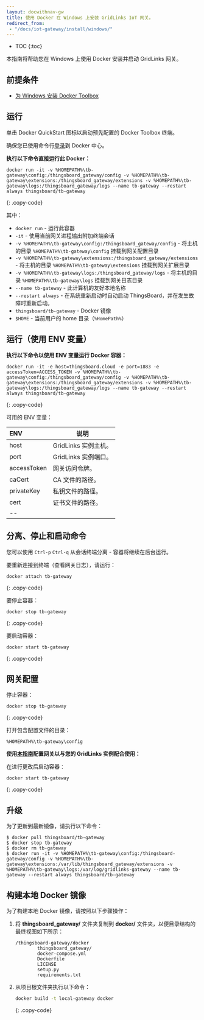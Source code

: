 ```yaml
---
layout: docwithnav-gw
title: 使用 Docker 在 Windows 上安装 GridLinks IoT 网关。
redirect_from:
 - "/docs/iot-gateway/install/windows/"
---
```


* TOC
{:toc}

本指南将帮助您在 Windows 上使用 Docker 安装并启动 GridLinks 网关。


## 前提条件

- [为 Windows 安装 Docker Toolbox](https://docs.docker.com/toolbox/toolbox_install_windows/)

## 运行

单击 Docker QuickStart 图标以启动预先配置的 Docker Toolbox 终端。

确保您已使用命令行[登录](https://docs.docker.com/engine/reference/commandline/login/)到 Docker 中心。

**执行以下命令直接运行此 Docker：**

```
docker run -it -v %HOMEPATH%\tb-gateway\config:/thingsboard_gateway/config -v %HOMEPATH%\tb-gateway\extensions:/thingsboard_gateway/extensions -v %HOMEPATH%\tb-gateway\logs:/thingsboard_gateway/logs --name tb-gateway --restart always thingsboard/tb-gateway
```
{: .copy-code}

其中：

- `docker run` - 运行此容器
- `-it` - 使用当前网关进程输出附加终端会话
- `-v %HOMEPATH%\tb-gateway\config:/thingsboard_gateway/config` - 将主机的目录 `%HOMEPATH%\tb-gateway\config` 挂载到网关配置目录
- `-v %HOMEPATH%\tb-gateway\extensions:/thingsboard_gateway/extensions` - 将主机的目录 `%HOMEPATH%\tb-gateway\extensions` 挂载到网关扩展目录
- `-v %HOMEPATH%\tb-gateway\logs:/thingsboard_gateway/logs` - 将主机的目录 `%HOMEPATH%\tb-gateway\logs` 挂载到网关日志目录
- `--name tb-gateway` - 此计算机的友好本地名称
- `--restart always` - 在系统重新启动时自动启动 ThingsBoard，并在发生故障时重新启动。
- `thingsboard/tb-gateway` - Docker 镜像
- `$HOME` - 当前用户的 home 目录（`%HomePath%`）


## 运行（使用 ENV 变量）

**执行以下命令以使用 ENV 变量运行 Docker 容器：**

```
docker run -it -e host=thingsboard.cloud -e port=1883 -e accessToken=ACCESS_TOKEN -v %HOMEPATH%\tb-gateway\config:/thingsboard_gateway/config -v %HOMEPATH%\tb-gateway\extensions:/thingsboard_gateway/extensions -v %HOMEPATH%\tb-gateway\logs:/thingsboard_gateway/logs --name tb-gateway --restart always thingsboard/tb-gateway
```
{: .copy-code}

可用的 ENV 变量：

| **ENV** | **说明** |
|:-|-|
| host | GridLinks 实例主机。 |
| port | GridLinks 实例端口。 |
| accessToken | 网关访问令牌。 |
| caCert | CA 文件的路径。 |
| privateKey | 私钥文件的路径。 |
| cert | 证书文件的路径。 |
|--

## 分离、停止和启动命令

您可以使用 `Ctrl-p` `Ctrl-q` 从会话终端分离 - 容器将继续在后台运行。

要重新连接到终端（查看网关日志），请运行：

```
docker attach tb-gateway
```
{: .copy-code}

要停止容器：

```
docker stop tb-gateway
```
{: .copy-code}

要启动容器：

```
docker start tb-gateway
```
{: .copy-code}

## 网关配置

停止容器：

```
docker stop tb-gateway
```
{: .copy-code}

打开包含配置文件的目录：

`%HOMEPATH%\tb-gateway\config`


**使用[本指南](/docs/iot-gateway/configuration/)配置网关以与您的 GridLinks 实例配合使用：**


在进行更改后启动容器：

```
docker start tb-gateway
```
{: .copy-code}

## 升级

为了更新到最新镜像，请执行以下命令：

```
$ docker pull thingsboard/tb-gateway
$ docker stop tb-gateway
$ docker rm tb-gateway
$ docker run -it -v %HOMEPATH%\tb-gateway\config:/thingsboard-gateway/config -v %HOMEPATH%\tb-gateway\extensions:/var/lib/thingsboard_gateway/extensions -v %HOMEPATH%\tb-gateway\logs:/var/log/gridlinks-gateway --name tb-gateway --restart always thingsboard/tb-gateway
```

## 构建本地 Docker 镜像

为了构建本地 Docker 镜像，请按照以下步骤操作：

1. 将 **thingsboard_gateway/** 文件夹复制到 **docker/** 文件夹，以便目录结构的最终视图如下所示：
    ```text
    /thingsboard-gateway/docker
            thingsboard_gateway/
            docker-compose.yml
            Dockerfile
            LICENSE
            setup.py
            requirements.txt
    ```
2. 从项目根文件夹执行以下命令：
    ```bash
    docker build -t local-gateway docker
    ```
    {: .copy-code}
